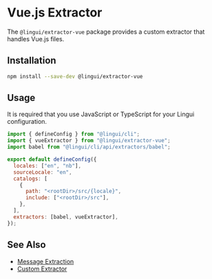 # Vue.js Extractor

The `@lingui/extractor-vue` package provides a custom extractor that handles Vue.js files.

## Installation

```bash npm2yarn
npm install --save-dev @lingui/extractor-vue
```

## Usage

It is required that you use JavaScript or TypeScript for your Lingui configuration.

```js title="lingui.config.{js,ts}"
import { defineConfig } from "@lingui/cli";
import { vueExtractor } from "@lingui/extractor-vue";
import babel from "@lingui/cli/api/extractors/babel";

export default defineConfig({
  locales: ["en", "nb"],
  sourceLocale: "en",
  catalogs: [
    {
      path: "<rootDir>/src/{locale}",
      include: ["<rootDir>/src"],
    },
  ],
  extractors: [babel, vueExtractor],
});
```

## See Also

- [Message Extraction](/guides/message-extraction)
- [Custom Extractor](/guides/custom-extractor)

